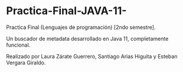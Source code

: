 # Practica-Final-JAVA-11-
Practica Final (Lenguajes de programación) [2ndo semestre].

Un buscador de metadata desarrollado en Java 11, completamente funcional.


Realizado por Laura Zárate Guerrero, Santiago Arias Higuita y Esteban Vergara Giraldo.
